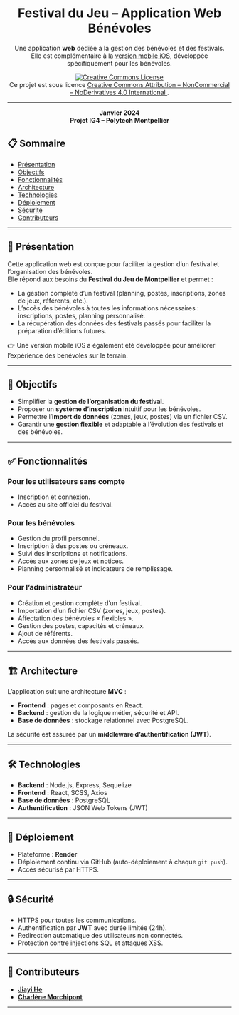 <div align="center">

# Festival du Jeu – Application Web Bénévoles

Une application **web** dédiée à la gestion des bénévoles et des festivals.  
Elle est complémentaire à la [version mobile iOS](https://github.com/JiayiHE95/BenevoleAPP-Back), développée spécifiquement pour les bénévoles.  

<a rel="license" href="http://creativecommons.org/licenses/by-nc-nd/4.0/">
  <img alt="Creative Commons License" style="border-width:0"
       src="https://i.creativecommons.org/l/by-nc-nd/4.0/88x31.png" />
</a><br />
Ce projet est sous licence
<a rel="license" href="http://creativecommons.org/licenses/by-nc-nd/4.0/">
  Creative Commons Attribution – NonCommercial – NoDerivatives 4.0 International
</a>.

---

**Janvier 2024**  
**Projet IG4 – Polytech Montpellier**

</div>

## 📋 Sommaire

- [Présentation](#présentation)
- [Objectifs](#objectifs)
- [Fonctionnalités](#fonctionnalités)
- [Architecture](#architecture)
- [Technologies](#technologies)
- [Déploiement](#déploiement)
- [Sécurité](#sécurité)
- [Contributeurs](#contributeurs)

---

## 📝 Présentation

Cette application web est conçue pour faciliter la gestion d’un festival et l’organisation des bénévoles.  
Elle répond aux besoins du **Festival du Jeu de Montpellier** et permet :  

- La gestion complète d’un festival (planning, postes, inscriptions, zones de jeux, référents, etc.).  
- L’accès des bénévoles à toutes les informations nécessaires : inscriptions, postes, planning personnalisé.  
- La récupération des données des festivals passés pour faciliter la préparation d’éditions futures.  

👉 Une version mobile iOS a également été développée pour améliorer l’expérience des bénévoles sur le terrain.  

---

## 🎯 Objectifs

- Simplifier la **gestion de l’organisation du festival**.  
- Proposer un **système d’inscription** intuitif pour les bénévoles.  
- Permettre l’**import de données** (zones, jeux, postes) via un fichier CSV.  
- Garantir une **gestion flexible** et adaptable à l’évolution des festivals et des bénévoles.

---

## ✅ Fonctionnalités

### Pour les utilisateurs sans compte
- Inscription et connexion.  
- Accès au site officiel du festival.  

### Pour les bénévoles
- Gestion du profil personnel.  
- Inscription à des postes ou créneaux.  
- Suivi des inscriptions et notifications.  
- Accès aux zones de jeux et notices.  
- Planning personnalisé et indicateurs de remplissage.  

### Pour l’administrateur
- Création et gestion complète d’un festival.  
- Importation d’un fichier CSV (zones, jeux, postes).  
- Affectation des bénévoles « flexibles ».  
- Gestion des postes, capacités et créneaux.  
- Ajout de référents.  
- Accès aux données des festivals passés.  

---

## 🏗 Architecture

L’application suit une architecture **MVC** :  
- **Frontend** : pages et composants en React.  
- **Backend** : gestion de la logique métier, sécurité et API.  
- **Base de données** : stockage relationnel avec PostgreSQL.  

La sécurité est assurée par un **middleware d’authentification (JWT)**.  

---

## 🛠 Technologies

- **Backend** : Node.js, Express, Sequelize  
- **Frontend** : React, SCSS, Axios  
- **Base de données** : PostgreSQL  
- **Authentification** : JSON Web Tokens (JWT)  

---

## 🚀 Déploiement

- Plateforme : **Render**  
- Déploiement continu via GitHub (auto-déploiement à chaque `git push`).  
- Accès sécurisé par HTTPS.  

---

## 🔒 Sécurité

- HTTPS pour toutes les communications.  
- Authentification par **JWT** avec durée limitée (24h).  
- Redirection automatique des utilisateurs non connectés.  
- Protection contre injections SQL et attaques XSS.  

---

## 🤝 Contributeurs

- [**Jiayi He**](https://github.com/JiayiHE95)  
- [**Charlène Morchipont**](https://github.com/charleneMrcp)  

---
